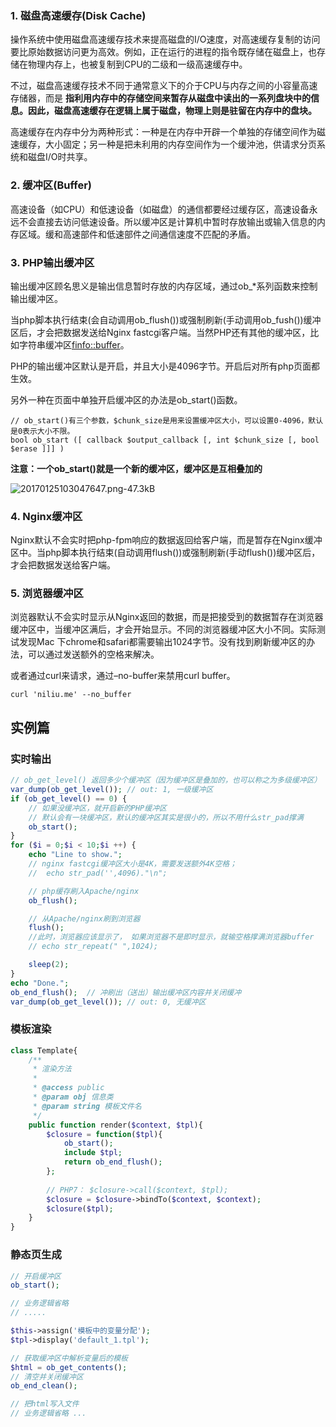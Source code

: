 ### 1.  磁盘高速缓存(Disk Cache)

操作系统中使用磁盘高速缓存技术来提高磁盘的I/O速度，对高速缓存复制的访问要比原始数据访问更为高效。例如，正在运行的进程的指令既存储在磁盘上，也存储在物理内存上，也被复制到CPU的二级和一级高速缓存中。

不过，磁盘高速缓存技术不同于通常意义下的介于CPU与内存之间的小容量高速存储器，而是 **指利用内存中的存储空间来暂存从磁盘中读出的一系列盘块中的信息。因此，磁盘高速缓存在逻辑上属于磁盘，物理上则是驻留在内存中的盘块。**

高速缓存在内存中分为两种形式：一种是在内存中开辟一个单独的存储空间作为磁速缓存，大小固定；另一种是把未利用的内存空间作为一个缓沖池，供请求分页系统和磁盘I/O时共享。

### 2. 缓冲区(Buffer)

高速设备（如CPU）和低速设备（如磁盘）的通信都要经过缓存区，高速设备永远不会直接去访问低速设备。所以缓冲区是计算机中暂时存放输出或输入信息的内存区域。缓和高速部件和低速部件之间通信速度不匹配的矛盾。

### 3. PHP输出缓冲区

输出缓冲区顾名思义是输出信息暂时存放的内存区域，通过ob\_*系列函数来控制输出缓冲区。

当php脚本执行结束(会自动调用ob\_flush())或强制刷新(手动调用ob\_fush())缓冲区后，才会把数据发送给Nginx fastcgi客户端。当然PHP还有其他的缓冲区，比如字符串缓冲区[finfo::buffer](http://cn2.php.net/manual/zh/function.finfo-buffer.php)。

PHP的输出缓冲区默认是开启，并且大小是4096字节。开启后对所有php页面都生效。

另外一种在页面中单独开启缓冲区的办法是ob_start()函数。

```
// ob_start()有三个参数，$chunk_size是用来设置缓冲区大小，可以设置0-4096，默认是0表示大小不限。
bool ob_start ([ callback $output_callback [, int $chunk_size [, bool $erase ]]] )
```

**注意：一个ob_start()就是一个新的缓冲区，缓冲区是互相叠加的**

![20170125103047647.png-47.3kB][1]


### 4. Nginx缓冲区

Nginx默认不会实时把php-fpm响应的数据返回给客户端，而是暂存在Nginx缓冲区中。当php脚本执行结束(自动调用flush())或强制刷新(手动flush())缓冲区后，才会把数据发送给客户端。

### 5. 浏览器缓冲区

浏览器默认不会实时显示从Nginx返回的数据，而是把接受到的数据暂存在浏览器缓冲区中，当缓冲区满后，才会开始显示。不同的浏览器缓冲区大小不同。实际测试发现Mac 下chrome和safari都需要输出1024字节。没有找到刷新缓冲区的办法，可以通过发送额外的空格来解决。

或者通过curl来请求，通过–no-buffer来禁用curl buffer。

```
curl 'niliu.me' --no_buffer
```

## 实例篇

### 实时输出

```php
// ob_get_level() 返回多少个缓冲区（因为缓冲区是叠加的，也可以称之为多级缓冲区）
var_dump(ob_get_level()); // out: 1, 一级缓冲区
if (ob_get_level() == 0) {
    // 如果没缓冲区，就开启新的PHP缓冲区
    // 默认会有一块缓冲区，默认的缓冲区其实是很小的，所以不用什么str_pad撑满
    ob_start();
}
for ($i = 0;$i < 10;$i ++) {
    echo "Line to show.";
    // nginx fastcgi缓冲区大小是4K，需要发送额外4K空格；
    //  echo str_pad('',4096)."\n";

    // php缓存刷入Apache/nginx
    ob_flush();

    // 从Apache/nginx刷到浏览器
    flush();
    //此时，浏览器应该显示了， 如果浏览器不是即时显示，就输空格撑满浏览器buffer
    // echo str_repeat(" ",1024);

    sleep(2);
}
echo "Done.";
ob_end_flush();  // 冲刷出（送出）输出缓冲区内容并关闭缓冲
var_dump(ob_get_level()); // out: 0, 无缓冲区
```

### 模板渲染

```php
class Template{
    /**
     * 渲染方法
     *
     * @access public
     * @param obj 信息类
     * @param string 模板文件名
     */
    public function render($context, $tpl){
        $closure = function($tpl){
            ob_start();
            include $tpl;
            return ob_end_flush();
        };
         
        // PHP7： $closure->call($context, $tpl);
        $closure = $closure->bindTo($context, $context);
        $closure($tpl);
    }
}
```

### 静态页生成

```php
// 开启缓冲区
ob_start();

// 业务逻辑省略
// .....

$this->assign('模板中的变量分配');
$tpl->display('default_1.tpl');

// 获取缓冲区中解析变量后的模板
$html = ob_get_contents();
// 清空并关闭缓冲区
ob_end_clean();

// 把html写入文件
// 业务逻辑省略 ...
```


  [1]: http://static.zybuluo.com/a5635268/xid8hjcrd0fkz0dgwclzgdy8/20170125103047647.png